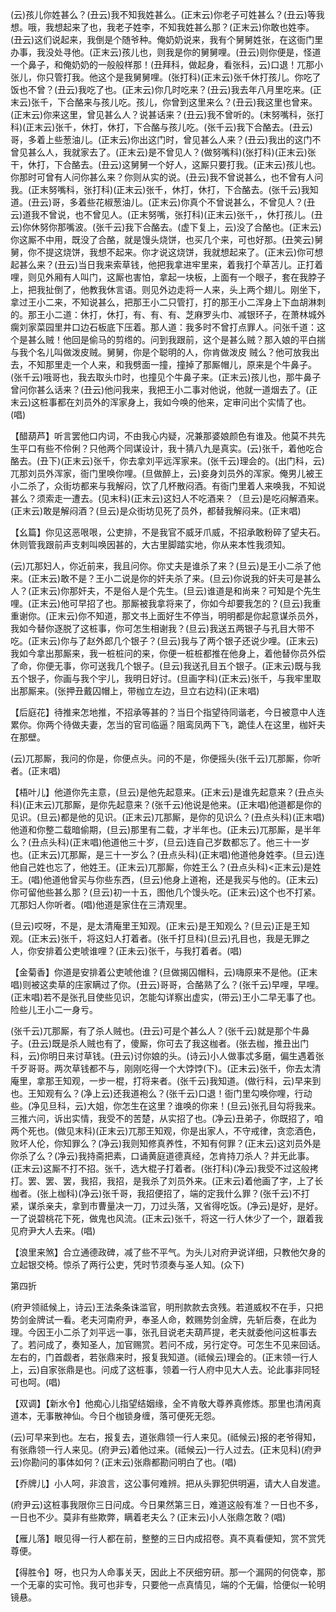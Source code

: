 <!-- { "loadSidebar": true } -->
(云)孩儿你姓甚么？(丑云)我不知我姓甚么。(正末云)你老子可姓甚么？(丑云)等我想。哦，我想起来了也，我老子姓李，不知我姓甚么那？(正末云)你敢也姓李。(丑云)这们说起来，我倒是个随爷种。俺奶奶说来，我有个舅舅姓张，在这衙门里办事，我没处寻他。(正末云)孩儿也，则我是你的舅舅哩。(丑云)则你便是，怪道一个鼻子，和俺奶奶的一般般样那！(丑拜科，做起身，看张科，云)口退！兀那小张儿，你只管打我。他这个是我舅舅哩。(张打科)(正末云)张千休打孩儿。你吃了饭也不曾？(丑云)我吃了也。(正末云)你几时吃来？(丑云)我去年八月里吃来。(正末云)张千，下合酪来与孩儿吃。孩儿，你曾到这里来么？(丑云)我这里也曾来。(正末云)你来这里，曾见甚么人？说甚话来？(丑云)我不曾听的。(末努嘴科，张打科)(正末云)张千，休打，休打，下合酪与孩儿吃。(张千云)我下合酪去。(丑云)哥，多着上些葱油儿。(正末云)你出这门时，曾见甚么人来？(丑云)我出的这门不曾见甚么人，我就家去了。(正末云)是不曾见人？(做努嘴科)(张打科)(正末云)张干，休打，下合酪去。(丑云)这舅舅一个好人，这厮只要打我。(正末云)孩儿也。你那时可曾有人问你甚么来？你则从实的说。(丑云)我不曾说甚么，也不曾有人问我。(正末努嘴科，张打科)(正末云)张千，休打，休打，下合酪去。(张千云)我知道。(丑云)哥，多着些花椒葱油儿。(正末云)你真个不曾说甚么，不曾见人？(丑云)道我不曾说，也不曾见人。(正末努嘴，张打科)(正末云)张千，，休打孩儿。(丑云)你休努你那嘴波。(张千云)我下合酪去。(虚下复上，云)没了合酪也。(正末云)你这厮不中用，既没了合酪，就是馒头烧饼，也买几个来，可也好那。(丑笑云)舅舅，你不提这烧饼，我想不起来。你才说这烧饼，我就想起来了。(正末云)你可想起甚么来？(丑云)当日我来索草钱，他把我拿进牢里来，着我打个草苫儿。正打着哩，则见外厢有人叫门，这厮也害怕，拿起一块板，上面有一个眼子，套在我脖子上，把我扯倒了，他教我休言语。则见外边走将一人来，头上两个翅儿。刚坐下，拿过王小二来，不知说甚么，把那王小二只管打，打的那王小二浑身上下血胡淋刺的。那王小二道：休打，休打，有、有、有、芝麻罗头巾、减银环子，在萧林城外瘸刘家菜园里井口边石板底下压着。那人道：我多时不曾打点罪人。问张千道：这个是甚么贼！他回是偷马的剪绺的。问到我跟前，这个是甚么贼？那入娘的平白揣与我个名儿叫做泼皮贼。舅舅，你是个聪明的人，你肯做泼皮
贼么？他可放我出去，不知那里走一个人来，和我劈面一撞，撞掉了那厮帽儿，原来是个牛鼻子。(张千云)哦哥也，我去取头巾时，也撞见个牛鼻子来。(正末云)孩儿也，那牛鼻子曾问你甚么话来？(丑云)他问我来，我把王小二事对他说，他就一道烟去了。(正末云)这桩事都在刘员外的浑家身上，我如今唤的他来，定审问出个实情了也。(唱)

【醋葫芦】听言罢他口内词，不由我心内疑，况兼那婆娘颜色有谁及。他莫不共先生平口有些不伶俐？只他两个同谋设计，我十猜八九是真实。(云)张千，着他吃合酪去。(丑下)(正末云)张千，你去拿刘平远浑家来。(张千云)理会的。(出门科，云)兀那刘员外浑家，衙门里唤你哩。(旦做醉上，云)妾身刘员外的浑家。俺男儿被王小二杀了，众街坊都来与我解闷，饮了几杯散闷酒。有衙门里着人来唤我，不知说甚么？须索走一遭去。(见末科)(正末云)这妇人不吃酒来？（旦云)是吃闷解酒来。(正末云)敢是解闷酒？(旦云)是众街坊见死了员外，都替我解闷来。(正末唱)

【幺篇】你见这恶哏哏，公吏排，不是我官不威牙爪威，不招承敢粉碎了望夫石。休则管我跟前声支剌叫唤因甚的，大古里脚踏实地，你从来本性我须知。

(云)兀那妇人，你近前来，我且问你。你丈夫是谁杀了来？(旦云)是王小二杀了他来。(正末云)敢不是？王小二说是你的奸夫杀了来。(旦云)你说我的奸夫可是甚么人？(正末云)你那奸夫，不是俗人是个先生。(旦云)谁道是和尚来？可知是个先生哩。(正末云)他可早招了也。那厮被我拿将来了，你如今却要我怎的？(旦云)我重重谢你。(正末云)你不知道，那文书上面好生不停当，明明都是你起意谋杀员外，我如今替你逐脱了这桩事，你可怎生相谢我？(旦云)我送五两银子与孔目大带不吃。(正末云)你与了赵外郎几个银子？(旦云)我与了两个银子还说少哩。(正末云)我如今拿出那厮来，我一桩桩问的来，你便一桩桩都推在他身上，着他替你员外偿了命，你便无事，你可送我几个银子。(旦云)我送孔目五个银子。(正末云)既与我五个银子，你画与我个宇儿，我明日好讨。(旦画字科)(正末云)张千，与我牢里取出那厮来。(张押丑戴囚帽上，带枷立左边，旦立右边科)(正末唱)

【后庭花】待推来怎地推，不招承等甚的？当日个指望待同谐老，今日被意中人连累你。你两个待做夫妻，怎当的官司临逼？阻鸾凤两下飞，跪佳人在这里，枷奸夫在那壁。

(云)兀那厮，我问的你是，你便点头。问的不是，你便摇头(张千云)兀那厮，你听者。(正末唱)

【梧叶儿】他道你先主意，(旦云)是他先起意来。(正末云)是谁先起意来？(丑点头科)(正末云)兀那厮，是你先起意来？(张千云)他说是他来。(正末唱)他道都是你的见识。(旦云)都是他的见识。(正末云)兀那厮，是你的见识么？(丑点头科)(正末唱)他道和你整二载暗偷期，(旦云)那里有二载，才半年也。(正未云)兀那厮，是半年么？(丑点头科)(正末唱)他道他三十岁，(旦云)连自己岁数都忘了。他三十一岁也。(正末云)兀那厮，是三十一岁么？(丑点头科)(正末唱)他道他身姓李。(旦云)连他自己姓也忘了，他姓王。(正末云)兀那厮，你姓王么？(丑点头科)<正末云)是姓王。(唱)他道他曾买与你些东西，(旦云)他身上道袍，还是我买与他的。(正末云)你可留他些甚么那？(旦云)初一十五，图他几个馒头吃。(正末云)这个也不打紧。兀那妇人你听者。(唱)他道是家住在三清观里。

(旦云)哎呀，不是，是太清庵里王知观。(正末云)是王知观么？(旦云)正是王知观。(正末云)张千，将这妇人打着者。(张千打旦科)(旦云)孔目也，我是无罪之人，你安排着公吏唬谁哩？(正未云)张千，与我打着者。(唱)

【金菊香】你道是安排着公吏唬他谁？(旦做揭囚帽科，云)嗨原来不是他。(正末唱)则被这卖草的庄家瞒过了你。(丑云)哥哥，合酪熟了么？(张千云)早哩，早哩。(正末唱)若不是张孔目使些见识，怎能勾详察出虚实，(带云)王小二早无事了也。险些儿王小二一身亏。

(张千云)兀那厮，有了杀人贼也。(丑云)可是个甚么人？(张千云)就是那个牛鼻子。(丑云)既是杀人贼也有了，傻厮，你可去了我这枷者。(张去枷，推丑出门科，云)你明日来讨草钱。(丑云)讨你娘的头。(诗云)小人做事忒多磨，偏生遇着张千歹哥哥。两次草钱都不与，刚刚吃得一个大饽饽(下)。(正末云)张千，你去太清庵里，拿那王知观，一步一棍，打将来者。(张千云)我知道。(做行科，云)早来到也。王知观有么？(净上云)还我道袍么？(张千云)口退！衙门里勾唤你哩，行动些。(净见旦科，云)大姐，你怎生在这里？谁唤的你来！(旦云)张孔目勾将我来。三推六问，诉出实情，我受不的苦楚，从实招了也。(净云)丑弟子，你既招了，咱两个死也。(做见末科)(正末云)兀那王知观，你是出家人，不守戒律，贪恋酒色，败坏人伦，你知罪么？(净云)我则知修真养性，不知有何罪？(正末云)这刘员外是你杀了么？(净云)我持斋把素，口诵黄庭道德真经，怎肯持刀杀人？并无此事。(正末云)这厮不打不招。张千，选大棍子打着者。(张打科)(净云)我受不过这般拷打。罢、罢、罢，我招，我招，是我杀了刘员外来。(正末云)着他画了字，上了长枷者。(张上枷科)(净云)张千哥，我招便招了，端的定我什么罪？(张千云)不打紧，谋杀亲夫，拿到市曹量决一刀，刀过头落，又省得吃饭。(净云)是好，是好。一了说碧桃花下死，做鬼也风流。(正末云)张千，将这一行人休少了一个，跟着我见府尹大人去来。(唱)

【浪里来煞】合立通德政碑，减了些不平气。为头儿对府尹说详细，只教他欠身的立起银交椅。惊杀了两行公吏，凭时节须奏与圣人知。(众下)

第四折

(府尹领祗候上，诗云)王法条条诛滥官，明刑款款去贪残。若道威权不在手，只把势剑金牌试一看。老夫河南府尹，奉圣人命，敕赐势剑金牌，先斩后奏，在此为理。今因王小二杀了刘平远一事，张孔目说老夫葫芦提，老夫就委他问这桩事去了。若问成了，奏知圣人，加官赐赏。若问不成，另行定夺。可怎生不见来回话。左右的，门首觑者，若张鼎来时，报复我知道。(祗候云)理会的。(正末领一行人上，云)自家张鼎是也。问成了这桩事，领着一行人府中见大人去。论此事非同轻可也呵。(唱)

【双调】【新水令】他痴心儿指望结姻缘，全不肯敬大尊养真修炼。那里也清闲真道本，无事散神仙。今日个枷锁身缠，落可便死无怨。

(云)可早来到也。左右，报复去，道张鼎领一行人来见。(祗候云)报的老爷得知，有张鼎领一行人来见。(府尹云)着他过来。(祗候云)一行人过去。(正末见科)(府尹云)你勘问的事体如何？(正末云)张鼎都勘问明白了也。(唱)

【乔牌儿】小人呵，非浪言，这公事何难辨。把从头罪犯供明遍，请大人自发遣。

(府尹云)这桩事我限你三日问成。今日果然第三日，难道这般有准？一日也不多，一日也不少。莫非有些欺弊，瞒着老夫么？(正末云)小人张鼎怎敢？(唱)

【雁儿落】眼见得一行人都在前，整整的三日内成招卷。真不真看便知，赏不赏凭尊便。

【得胜令】呀，也只为人命事关天，因此上不厌细穷研。那一个漏网的何侥幸，那一个无辜的实可怜。我可也非专，只要他一点真情见，端的个无偏，恰便似一轮明镜悬。


